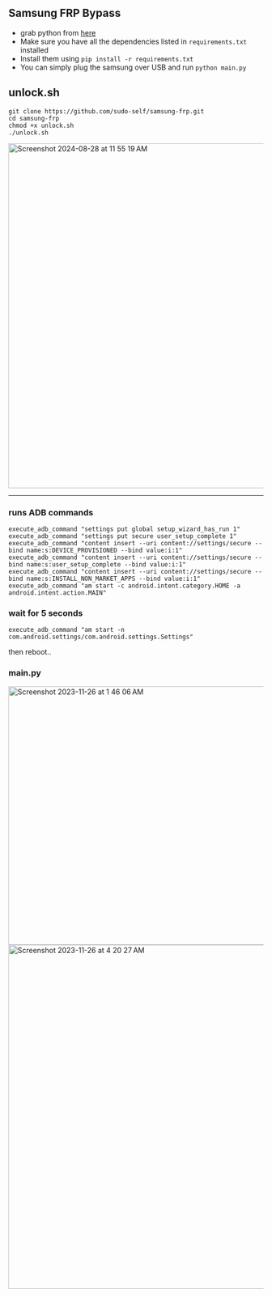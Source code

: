 ## Samsung FRP Bypass

- grab python from <a href="https://www.python.org/downloads/">here</a><br>
- Make sure you have all the dependencies listed in `requirements.txt` installed
- Install them using `pip install -r requirements.txt`
- You can simply plug the samsung over USB and run `python main.py`
  
## unlock.sh

```
git clone https://github.com/sudo-self/samsung-frp.git
cd samsung-frp
chmod +x unlock.sh
./unlock.sh
```

<img width="682" alt="Screenshot 2024-08-28 at 11 55 19 AM" src="https://github.com/user-attachments/assets/56a487d5-e974-4e7c-8e78-e74eccd9aa12"><hr>

### runs ADB commands

```
execute_adb_command "settings put global setup_wizard_has_run 1"
execute_adb_command "settings put secure user_setup_complete 1"
execute_adb_command "content insert --uri content://settings/secure --bind name:s:DEVICE_PROVISIONED --bind value:i:1"
execute_adb_command "content insert --uri content://settings/secure --bind name:s:user_setup_complete --bind value:i:1"
execute_adb_command "content insert --uri content://settings/secure --bind name:s:INSTALL_NON_MARKET_APPS --bind value:i:1"
execute_adb_command "am start -c android.intent.category.HOME -a android.intent.action.MAIN"
```
### wait for 5 seconds

```
execute_adb_command "am start -n com.android.settings/com.android.settings.Settings"
```
then reboot..

### main.py

<img width="511" alt="Screenshot 2023-11-26 at 1 46 06 AM" src="https://github.com/sudo-self/samsung-frp/assets/119916323/001dfba7-4941-4d61-828c-da7c0d010f08">
<img width="680" alt="Screenshot 2023-11-26 at 4 20 27 AM" src="https://github.com/sudo-self/samsung-frp/assets/119916323/bd0c81ea-1416-4c21-bbea-c8c382589115">

